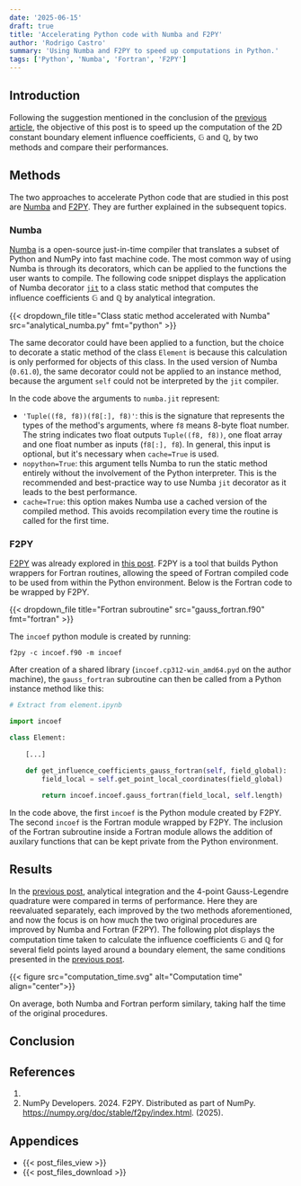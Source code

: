 ```yaml
---
date: '2025-06-15'
draft: true
title: 'Accelerating Python code with Numba and F2PY'
author: 'Rodrigo Castro'
summary: 'Using Numba and F2PY to speed up computations in Python.'
tags: ['Python', 'Numba', 'Fortran', 'F2PY']
---
```


## Introduction
Following the suggestion mentioned in the conclusion of the [previous article][2d_incoef], the objective of this post is to speed up the computation of the 2D constant boundary element influence coefficients, $\mathbb{G}$ and $\mathbb{Q}$, by two methods and compare their performances.

## Methods
The two approaches to accelerate Python code that are studied in this post are [Numba] and [F2PY]. They are further explained in the subsequent topics.

### Numba
[Numba] is a open-source just-in-time compiler that translates a subset of Python and NumPy into fast machine code. The most common way of using Numba is through its decorators, which can be applied to the functions the user wants to compile. The following code snippet displays the application of Numba decorator [`jit`][numba.jit] to a class static method that computes the influence coefficients $\mathbb{G}$ and $\mathbb{Q}$ by analytical integration.

{{< dropdown_file title="Class static method accelerated with Numba" src="analytical_numba.py" fmt="python" >}}

The same decorator could have been applied to a function, but the choice to decorate a static method of the class `Element` is because this calculation is only performed for objects of this class. In the used version of Numba (`0.61.0`), the same decorator could not be applied to an instance method, because the argument `self` could not be interpreted by the `jit` compiler.

In the code above the arguments to `numba.jit` represent:

* `'Tuple((f8, f8))(f8[:], f8)'`: this is the signature that represents the types of the method's arguments, where `f8` means 8-byte float number. The string indicates two float outputs `Tuple((f8, f8))`, one float array and one float number as inputs (`f8[:], f8`). In general, this input is optional, but it's necessary when `cache=True` is used.
* `nopython=True`: this argument tells Numba to run the static method entirely without the involvement of the Python interpreter. This is the recommended and best-practice way to use Numba `jit` decorator as it leads to the best performance.
* `cache=True`: this option makes Numba use a cached version of the compiled method. This avoids recompilation every time the routine is called for the first time.

### F2PY
[F2PY] was already explored in [this post][post_f2py]. F2PY is a tool that builds Python wrappers for Fortran routines, allowing the speed of Fortran compiled code to be used from within the Python environment. Below is the Fortran code to be wrapped by F2PY.

{{< dropdown_file title="Fortran subroutine" src="gauss_fortran.f90" fmt="fortran" >}}

The `incoef` python module is created by running:

```console
f2py -c incoef.f90 -m incoef
```

After creation of a shared library (`incoef.cp312-win_amd64.pyd` on the author machine), the `gauss_fortran` subroutine can then be called from a Python instance method like this:

```python
# Extract from element.ipynb

import incoef

class Element:
    
    [...]
        
    def get_influence_coefficients_gauss_fortran(self, field_global):
        field_local = self.get_point_local_coordinates(field_global)

        return incoef.incoef.gauss_fortran(field_local, self.length)
```

In the code above, the first `incoef` is the Python module created by F2PY. The second `incoef` is the Fortran module wrapped by F2PY. The inclusion of the Fortran subroutine inside a Fortran module allows the addition of auxilary functions that can be kept private from the Python environment.

## Results
In the [previous post][2d_incoef], analytical integration and the 4-point Gauss-Legendre quadrature were compared in terms of performance. Here they are reevaluated separately, each improved by the two methods aforementioned, and now the focus is on how much the two original procedures are improved by Numba and Fortran (F2PY). The following plot displays the computation time taken to calculate the influence coefficients $\mathbb{G}$ and $\mathbb{Q}$ for several field points layed around a boundary element, the same conditions presented in the [previous post][2d_incoef].

{{< figure src="computation_time.svg" alt="Computation time" align="center">}}

On average, both Numba and Fortran perform similary, taking half the time of the original procedures. 


## Conclusion


## References
1. 
2. NumPy Developers. 2024. F2PY. Distributed as part of NumPy. https://numpy.org/doc/stable/f2py/index.html. (2025).

## Appendices
* {{< post_files_view >}}
* {{< post_files_download >}}

<!--Links-->
[2d_incoef]: ../3_2d_constant_boundary_element/
[numba]: https://numba.pydata.org/
[f2py]: https://numpy.org/doc/stable/f2py/
[numba.jit]: https://numba.pydata.org/numba-doc/dev/reference/jit-compilation.html#numba.jit
[post_f2py]: ../1_f2py_fortran_python/
